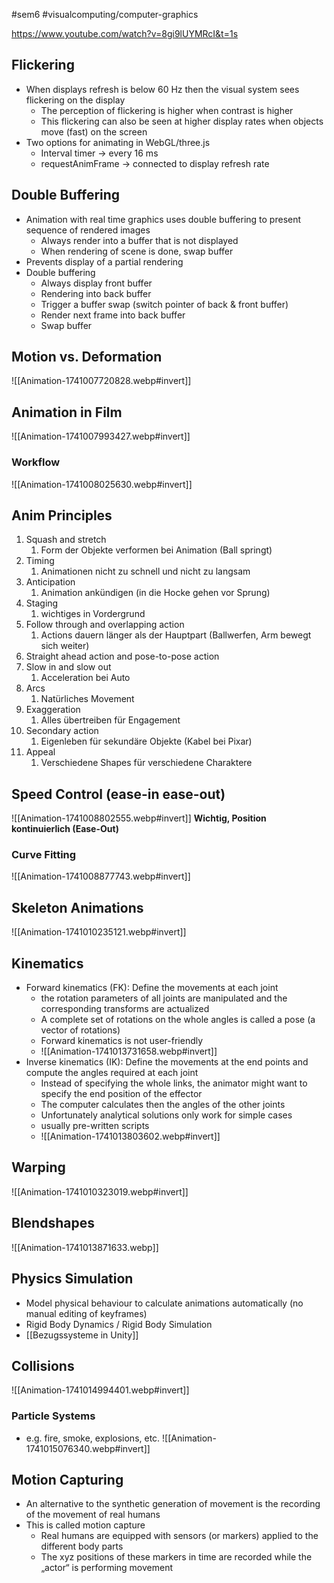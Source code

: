 #sem6 #visualcomputing/computer-graphics 

https://www.youtube.com/watch?v=8gi9lUYMRcI&t=1s
## Flickering
- When displays refresh is below 60 Hz then the visual system sees flickering on the display
	- The perception of flickering is higher when contrast is higher 
	- This flickering can also be seen at higher display rates when objects move (fast) on the screen
- Two options for animating in WebGL/three.js
	- Interval timer → every 16 ms
	- requestAnimFrame → connected to display refresh rate
## Double Buffering
- Animation with real time graphics uses double buffering to present sequence of rendered images
	- Always render into a buffer that is not displayed
	- When rendering of scene is done, swap buffer
- Prevents display of a partial rendering
- Double buffering
	- Always display front buffer
	- Rendering into back buffer
	- Trigger a buffer swap (switch pointer of back & front buffer)
	- Render next frame into back buffer
	- Swap buffer
## Motion vs. Deformation
![[Animation-1741007720828.webp#invert]]
## Animation in Film
![[Animation-1741007993427.webp#invert]]
### Workflow
![[Animation-1741008025630.webp#invert]]
## Anim Principles
1. Squash and stretch
	1. Form der Objekte verformen bei Animation (Ball springt)
2. Timing 
	1. Animationen nicht zu schnell und nicht zu langsam
3. Anticipation
	1. Animation ankündigen (in die Hocke gehen vor Sprung)
4. Staging 
	1. wichtiges in Vordergrund
5. Follow through and overlapping action
	1. Actions dauern länger als der Hauptpart (Ballwerfen, Arm bewegt sich weiter)
6. Straight ahead action and pose-to-pose action
7. Slow in and slow out
	1. Acceleration bei Auto
8. Arcs
	1. Natürliches Movement
9. Exaggeration
	1. Alles übertreiben für Engagement
10. Secondary action
	1. Eigenleben für sekundäre Objekte (Kabel bei Pixar)
11. Appeal
	1. Verschiedene Shapes für verschiedene Charaktere
## Speed Control (ease-in ease-out)
![[Animation-1741008802555.webp#invert]]
**Wichtig, Position kontinuierlich (Ease-Out)**
### Curve Fitting
![[Animation-1741008877743.webp#invert]]
## Skeleton Animations
![[Animation-1741010235121.webp#invert]]
## Kinematics
- Forward kinematics (FK): Define the movements at each joint
	- the rotation parameters of all joints are manipulated and the corresponding transforms are actualized
	- A complete set of rotations on the whole angles is called a pose (a vector of rotations)
	- Forward kinematics is not user-friendly
	- ![[Animation-1741013731658.webp#invert]]
- Inverse kinematics (IK): Define the movements at the end points and compute the angles required at each joint
	- Instead of specifying the whole links, the animator might want to specify the end position of the effector
	- The computer calculates then the angles of the other joints
	- Unfortunately analytical solutions only work for simple cases
	- usually pre-written scripts
	- ![[Animation-1741013803602.webp#invert]]
## Warping
![[Animation-1741010323019.webp#invert]]
## Blendshapes
![[Animation-1741013871633.webp]]
## Physics Simulation
- Model physical behaviour to calculate animations automatically (no manual editing of keyframes)
- Rigid Body Dynamics / Rigid Body Simulation
- [[Bezugssysteme in Unity]]
## Collisions
![[Animation-1741014994401.webp#invert]]
### Particle Systems
- e.g. fire, smoke, explosions, etc.
![[Animation-1741015076340.webp#invert]]
## Motion Capturing
- An alternative to the synthetic generation of movement is the recording of the movement of real humans
- This is called motion capture
	- Real humans are equipped with sensors (or markers) applied to the different body parts
	- The xyz positions of these markers in time are recorded while the „actor“ is performing movement